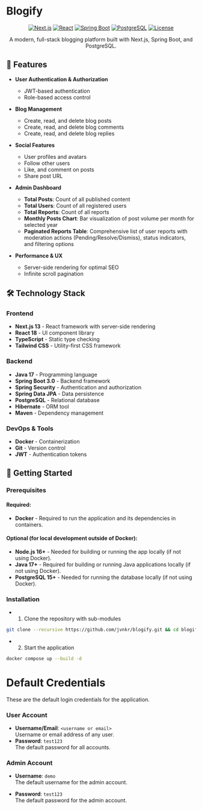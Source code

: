 # Blogify

<div align="center">

[![Next.js](https://img.shields.io/badge/Next.js-13-black?style=flat&logo=next.js)](https://nextjs.org/)
[![React](https://img.shields.io/badge/React-18-blue?style=flat&logo=react)](https://reactjs.org/)
[![Spring Boot](https://img.shields.io/badge/Spring%20Boot-3.0-brightgreen?style=flat&logo=spring)](https://spring.io/projects/spring-boot)
[![PostgreSQL](https://img.shields.io/badge/PostgreSQL-15-blue?style=flat&logo=postgresql)](https://www.postgresql.org/)
[![License](https://img.shields.io/badge/License-GPLv3-blue.svg)](LICENSE)

A modern, full-stack blogging platform built with Next.js, Spring Boot, and PostgreSQL.

</div>

## 🌟 Features

- **User Authentication & Authorization**

  - JWT-based authentication
  - Role-based access control

- **Blog Management**

  - Create, read, and delete blog posts
  - Create, read, and delete blog comments
  - Create, read, and delete blog replies

- **Social Features**

  - User profiles and avatars
  - Follow other users
  - Like, and comment on posts
  - Share post URL

- **Admin Dashboard**

  - **Total Posts**: Count of all published content
  - **Total Users**: Count of all registered users
  - **Total Reports**: Count of all reports
  - **Monthly Posts Chart**: Bar visualization of post volume per month for selected year
  - **Paginated Reports Table**: Comprehensive list of user reports with moderation actions (Pending/Resolve/Dismiss), status indicators, and filtering options

- **Performance & UX**
  - Server-side rendering for optimal SEO
  - Infinite scroll pagination

## 🛠️ Technology Stack

### Frontend

- **Next.js 13** - React framework with server-side rendering
- **React 18** - UI component library
- **TypeScript** - Static type checking
- **Tailwind CSS** - Utility-first CSS framework

### Backend

- **Java 17** - Programming language
- **Spring Boot 3.0** - Backend framework
- **Spring Security** - Authentication and authorization
- **Spring Data JPA** - Data persistence
- **PostgreSQL** - Relational database
- **Hibernate** - ORM tool
- **Maven** - Dependency management

### DevOps & Tools

- **Docker** - Containerization
- **Git** - Version control
- **JWT** - Authentication tokens

## 🚀 Getting Started

### Prerequisites

#### Required:

- **Docker** - Required to run the application and its dependencies in containers.

#### Optional (for local development outside of Docker):

- **Node.js 16+** - Needed for building or running the app locally (if not using Docker).
- **Java 17+** - Required for building or running Java applications locally (if not using Docker).
- **PostgreSQL 15+** - Needed for running the database locally (if not using Docker).

### Installation

- 1. Clone the repository with sub-modules

```bash
git clone --recursive https://github.com/jvnkr/blogify.git && cd blogify
```

- 2. Start the application

```bash
docker compose up --build -d
```

# Default Credentials

These are the default login credentials for the application.

### User Account

- **Username/Email**: `<username or email>`  
  Username or email address of any user.
- **Password**: `test123`  
  The default password for all accounts.

### Admin Account

- **Username**: `demo`  
  The default username for the admin account.

- **Password**: `test123`  
  The default password for the admin account.
